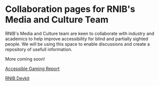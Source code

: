 # Collaboration pages for RNIB's Media and Culture Team
RNIB's Media and Culture team are keen to collaborate with industry and academics to help improve accessibility for blind and partially sighted people. We will be using this space to enable discussions and create a repository of usefull information.

More coming soon!

[Accessible Gaming Report](https://rnib-mediaandculture.github.io/AccessibleGamingReport/)

[RNIB Devkit](https://github.com/RNIB-MediaAndCulture/Gaming_Devkit/blob/main/Devkit.md)
